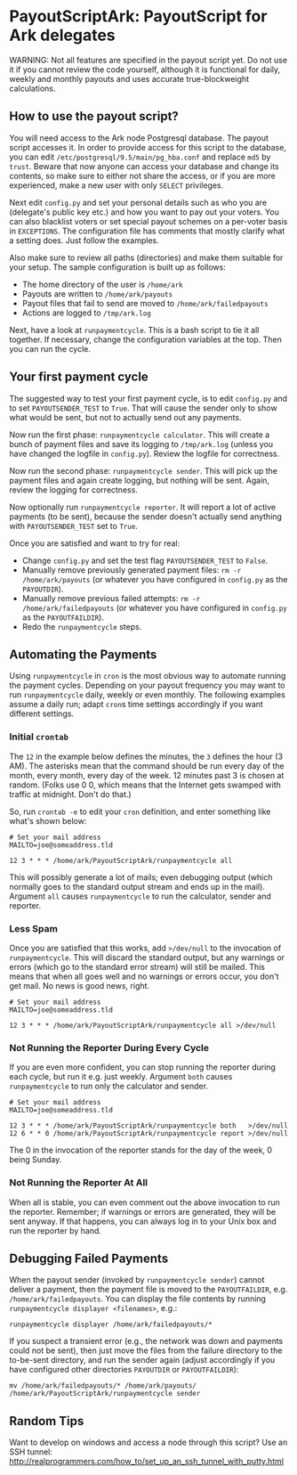 # PayoutScriptArk: PayoutScript for Ark delegates

WARNING: Not all features are specified in the payout script yet. Do not use it
if you cannot review the code yourself, although it is functional for daily,
weekly and monthly payouts and uses accurate true-blockweight calculations.

## How to use the payout script?

You will need access to the Ark node Postgresql database. The payout script
accesses it. In order to provide access for this script to the database, you
can edit `/etc/postgresql/9.5/main/pg_hba.conf` and replace `md5` by `trust`.
Beware that now anyone can access your database and change its contents, so
make sure to either not share the access, or if you are more experienced, make
a new user with only `SELECT` privileges.

Next edit `config.py` and set your personal details such as who you are
(delegate's public key etc.) and how you want to pay out your voters. You can
also blacklist voters or set special payout schemes on a per-voter basis in
`EXCEPTIONS`. The configuration file has comments that mostly clarify what
a setting does. Just follow the examples.

Also make sure to review all paths (directories) and make them suitable for
your setup. The sample configuration is built up as follows:

*  The home directory of the user is `/home/ark`
*  Payouts are written to `/home/ark/payouts`
*  Payout files that fail to send are moved to `/home/ark/failedpayouts`
*  Actions are logged to `/tmp/ark.log`

Next, have a look at `runpaymentcycle`. This is a bash script to tie it all
together. If necessary, change the configuration variables at the top. Then you
can run the cycle.

## Your first payment cycle

The suggested way to test your first payment cycle, is to edit `config.py` and
to set `PAYOUTSENDER_TEST` to `True`. That will cause the sender only to show
what would be sent, but not to actually send out any payments.

Now run the first phase: `runpaymentcycle calculator`. This will create a
bunch of payment files and save its logging to `/tmp/ark.log` (unless you have
changed the logfile in `config.py`). Review the logfile for correctness.

Now run the second phase: `runpaymentcycle sender`. This will pick up the
payment files and again create logging, but nothing will be sent. Again,
review the logging for correctness.

Now optionally run `runpaymentcycle reporter`. It will report a lot of active
payments (to be sent), because the sender doesn't actually send anything with
`PAYOUTSENDER_TEST` set to `True`.

Once you are satisfied and want to try for real:

*  Change `config.py` and set the test flag `PAYOUTSENDER_TEST` to `False`.
*  Manually remove previously generated payment files:
   `rm -r /home/ark/payouts` (or whatever you have configured in `config.py`
   as the `PAYOUTDIR`).
*  Manually remove previous failed attempts:
   `rm -r /home/ark/failedpayouts` (or whatever you have configured in
   `config.py` as the `PAYOUTFAILDIR`).
*  Redo the `runpaymentcycle` steps.

## Automating the Payments

Using `runpaymentcycle` in `cron` is the most obvious way to automate running
the payment cycles. Depending on your payout frequency you may want to run
`runpaymentcycle` daily, weekly or even monthly. The following examples assume
a daily run; adapt `cron`s time settings accordingly if you want different
settings.

### Initial `crontab`

The `12` in the example below defines the minutes, the `3` defines the hour (3
AM). The asterisks mean that the command should be run every day of the month,
every month, every day of the week. 12 minutes past 3 is chosen at random.
(Folks use 0 0, which means that the Internet gets swamped with traffic at
midnight. Don't do that.)

So, run `crontab -e` to edit your `cron` definition, and enter something like
what's shown below:

``` shell
# Set your mail address
MAILTO=joe@someaddress.tld

12 3 * * * /home/ark/PayoutScriptArk/runpaymentcycle all
```

This will possibly generate a lot of mails; even debugging output (which
normally goes to the standard output stream and ends up in the mail). Argument
`all` causes `runpaymentcycle` to run the calculator, sender and reporter.

### Less Spam

Once you are satisfied that this works, add `>/dev/null` to the invocation of
`runpaymentcycle`. This will discard the standard output, but any warnings or
errors (which go to the standard error stream) will still be mailed. This
means that when all goes well and no warnings or errors occur, you don't get
mail. No news is good news, right.

```shell
# Set your mail address
MAILTO=joe@someaddress.tld

12 3 * * * /home/ark/PayoutScriptArk/runpaymentcycle all >/dev/null
```

### Not Running the Reporter During Every Cycle

If you are even more confident, you can stop running the reporter during each
cycle, but run it e.g. just weekly. Argument `both` causes `runpaymentcycle`
to run only the calculator and sender.

```shell
# Set your mail address
MAILTO=joe@someaddress.tld

12 3 * * * /home/ark/PayoutScriptArk/runpaymentcycle both   >/dev/null
12 6 * * 0 /home/ark/PayoutScriptArk/runpaymentcycle report >/dev/null
```

The 0 in the invocation of the reporter stands for the day of the week, 0 being
Sunday.

### Not Running the Reporter At All

When all is stable, you can even comment out the above invocation to run the
reporter. Remember; if warnings or errors are generated, they will be sent
anyway. If that happens, you can always log in to your Unix box and run the
reporter by hand.

## Debugging Failed Payments

When the payout sender (invoked by `runpaymentcycle sender`) cannot deliver a
payment, then the payment file is moved to the `PAYOUTFAILDIR`, e.g.
`/home/ark/failedpayouts`. You can display the file contents by running
`runpaymentcycle displayer <filenames>`, e.g.:

```shell
runpaymentcycle displayer /home/ark/failedpayouts/*
```

If you suspect a transient error (e.g., the network was down and
payments could not be sent), then just move the files from the failure
directory to the to-be-sent directory, and run the sender again
(adjust accordingly if you have configured other directories `PAYOUTDIR` or
`PAYOUTFAILDIR`):


``` shell
mv /home/ark/failedpayouts/* /home/ark/payouts/
/home/ark/PayoutScriptArk/runpaymentcycle sender
```

## Random Tips

Want to develop on windows and access a node through this script? Use an SSH
tunnel: http://realprogrammers.com/how_to/set_up_an_ssh_tunnel_with_putty.html
